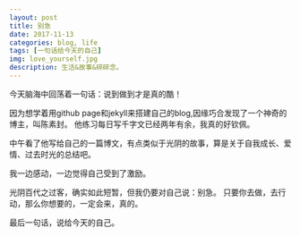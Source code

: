 ```yaml
---
layout: post
title: 别急
date: 2017-11-13
categories: blog, life
tags: [一句话给今天的自己]
img: love_yourself.jpg
description: 生活&故事&碎碎念。
---
```


今天脑海中回荡着一句话：说到做到才是真的酷！

因为想学着用github page和jekyll来搭建自己的blog,因缘巧合发现了一个神奇的博主，叫陈素封。
他练习每日写千字文已经两年有余，我真的好钦佩。

中午看了他写给自己的一篇博文，有点类似于光阴的故事，算是关于自我成长、爱情、过去时光的总结吧。

我一边感动，一边觉得自己受到了激励。

光阴百代之过客，确实如此短暂，但我仍要对自己说：别急。
只要你去做，去行动，那么你想要的，一定会来，真的。

最后一句话，说给今天的自己。
